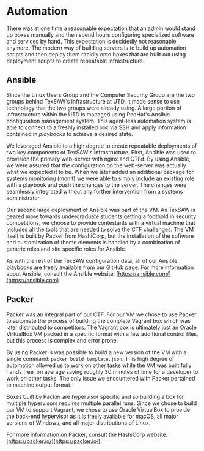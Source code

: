 # Automation

There was at one time a reasonable expectation that an admin would stand up boxes manually and then spend hours configuring specialized software and services by hand.  This expectation is decidedly not reasonable anymore.  The modern way of building servers is to build up automation scripts and then deploy them rapidly onto boxes that are built out using deployment scripts to create repeatable infrastructure.


## Ansible

Since the Linux Users Group and the Computer Security Group are the two groups behind TexSAW's infrastructure at UTD, it made sense to use technology that the two groups were already using.  A large portion of infrastructure within the UTD is managed using RedHat's Ansible configuration management system.  This agent-less automation system is able to connect to a freshly installed box via SSH and apply information contained in _playbooks_ to achieve a desired state.

We leveraged Ansible to a high degree to create repeatable deployments of two key components of TexSAW's infrastructure.  First, Ansible was used to provision the primary web-server with nginx and CTFd.  By using Ansible, we were assured that the configuration on the web-server was actually what we expected it to be.  When we later added an additional package for systems monitoring (monit) we were able to simply include an existing role with a playbook and push the changes to the server.  The changes were seamlessly integrated without any further intervention from a systems administrator.

Our second large deployment of Ansible was part of the VM.  As TexSAW is geared more towards undergraduate students getting a foothold in security competitions, we choose to provide contestants with a virtual machine that includes all the tools that are needed to solve the CTF challenges.  The VM itself is built by Packer from HashiCorp, but the installation of the software and customization of theme elements is handled by a combination of generic roles and site specific roles for Ansible.

As with the rest of the TexSAW configuration data, all of our Ansible playbooks are freely available from our GitHub page.  For more information about Ansible, consult the Ansible website: [https://ansible.com/](https://ansible.com)


## Packer

Packer was an integral part of our CTF.  For our VM we chose to use Packer to automate the process of building the complete Vagrant box which was later distributed to competitors.  The Vagrant box is ultimately just an Oracle VirtualBox VM packed in a specific format with a few additional control files, but this process is complex and error prone.

By using Packer is was possible to build a new version of the VM with a single command: `packer build template.json`.  This high degree of automation allowed us to work on other tasks while the VM was built fully hands free, on average saving roughly 30 minutes of time for a developer to work on other tasks.  The only issue we encountered with Packer pertained to machine output format.

Boxes built by Packer are hypervisor specific and so building a box for multiple hypervisors requires multiple parallel runs.  Since we chose to build our VM to support Vagrant, we chose to use Oracle VirtualBox to provide the back-end hypervisor as it is freely available for macOS, all major versions of Windows, and all major distributions of Linux.

For more information on Packer, consult the HashiCorp website: [https://packer.io/](https://packer.io/).
